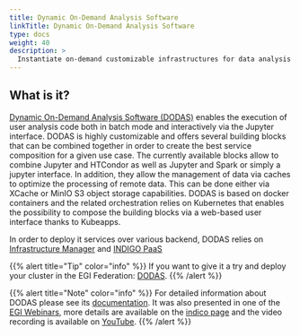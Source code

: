 ```yaml
---
title: Dynamic On-Demand Analysis Software
linkTitle: Dynamic On-Demand Analysis Software
type: docs
weight: 40
description: >
  Instantiate on-demand customizable infrastructures for data analysis
---
```


## What is it?

[Dynamic On-Demand Analysis Software (DODAS)](https://dodas-iam.cloud.cnaf.infn.it/login) 
enables the execution of user analysis code both in batch mode and
interactively via the Jupyter interface. DODAS is highly customizable and offers
several building blocks that can be combined together in order to create the
best service composition for a given use case. The currently available blocks
allow to combine Jupyter and HTCondor as well as Jupyter and Spark or simply a
jupyter interface. In addition, they allow the management of data via caches to
optimize the processing of remote data. This can be done either via XCache or
MinIO S3 object storage capabilities. DODAS is based on docker containers and
the related orchestration relies on Kubernetes that enables the possibility to
compose the building blocks via a web-based user interface thanks to Kubeapps.

In order to deploy it services over various backend, DODAS relies on
[Infrastructure Manager](../im) and
[INDIGO PaaS](https://indigo-paas.cloud.ba.infn.it/home/login)

{{% alert title="Tip" color="info" %}} If you want to give it a try and deploy
your cluster in the EGI Federation:
[DODAS](https://dodas-iam.cloud.cnaf.infn.it/login). {{% /alert %}}

{{% alert title="Note" color="info" %}} For detailed information about DODAS
please see its [documentation](https://web.infn.it/dodas/index.php/en/). It was
also presented in one of the [EGI Webinars](https://www.egi.eu/webinars/), more
details are available on the [indico page](https://indico.egi.eu/event/5695/)
and the video recording is available on
[YouTube](https://www.youtube.com/watch?v=bcURl4ESRW8&ab_channel=EGI).
{{% /alert %}}
